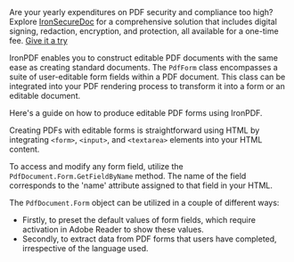 <div class="alert alert-info iron-variant-1" role="alert">
    Are your yearly expenditures on PDF security and compliance too high? Explore <a href="https://ironsoftware.com/enterprise/securedoc/">IronSecureDoc</a> for a comprehensive solution that includes digital signing, redaction, encryption, and protection, all available for a one-time fee. <a href="https://ironsoftware.com/enterprise/securedoc/docs/">Give it a try</a>
</div>

IronPDF enables you to construct editable PDF documents with the same ease as creating standard documents. The `PdfForm` class encompasses a suite of user-editable form fields within a PDF document. This class can be integrated into your PDF rendering process to transform it into a form or an editable document.

Here's a guide on how to produce editable PDF forms using IronPDF.

Creating PDFs with editable forms is straightforward using HTML by integrating `<form>`, `<input>`, and `<textarea>` elements into your HTML content.

To access and modify any form field, utilize the `PdfDocument.Form.GetFieldByName` method. The name of the field corresponds to the 'name' attribute assigned to that field in your HTML.

The `PdfDocument.Form` object can be utilized in a couple of different ways:

- Firstly, to preset the default values of form fields, which require activation in Adobe Reader to show these values.
- Secondly, to extract data from PDF forms that users have completed, irrespective of the language used.